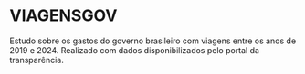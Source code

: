 # VIAGENSGOV
Estudo sobre os gastos do governo brasileiro com viagens entre os anos de 2019 e 2024. Realizado com dados disponibilizados pelo portal da transparência.
